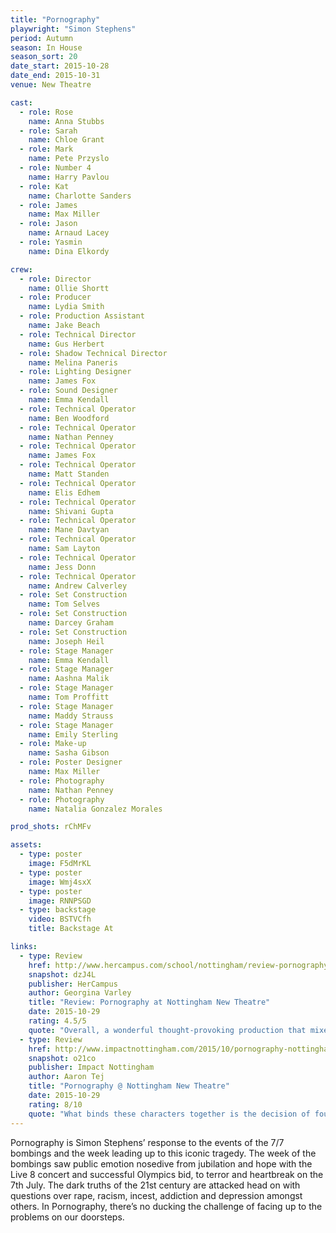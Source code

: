 ```yaml
---
title: "Pornography"
playwright: "Simon Stephens"
period: Autumn
season: In House
season_sort: 20
date_start: 2015-10-28
date_end: 2015-10-31
venue: New Theatre

cast:
  - role: Rose
    name: Anna Stubbs
  - role: Sarah
    name: Chloe Grant
  - role: Mark
    name: Pete Przyslo
  - role: Number 4
    name: Harry Pavlou
  - role: Kat
    name: Charlotte Sanders
  - role: James
    name: Max Miller
  - role: Jason
    name: Arnaud Lacey
  - role: Yasmin
    name: Dina Elkordy

crew:
  - role: Director
    name: Ollie Shortt
  - role: Producer
    name: Lydia Smith
  - role: Production Assistant
    name: Jake Beach
  - role: Technical Director
    name: Gus Herbert
  - role: Shadow Technical Director
    name: Melina Paneris
  - role: Lighting Designer
    name: James Fox
  - role: Sound Designer
    name: Emma Kendall
  - role: Technical Operator
    name: Ben Woodford
  - role: Technical Operator
    name: Nathan Penney
  - role: Technical Operator
    name: James Fox
  - role: Technical Operator
    name: Matt Standen
  - role: Technical Operator
    name: Elis Edhem
  - role: Technical Operator
    name: Shivani Gupta
  - role: Technical Operator
    name: Mane Davtyan
  - role: Technical Operator
    name: Sam Layton
  - role: Technical Operator
    name: Jess Donn
  - role: Technical Operator
    name: Andrew Calverley
  - role: Set Construction
    name: Tom Selves
  - role: Set Construction
    name: Darcey Graham
  - role: Set Construction
    name: Joseph Heil
  - role: Stage Manager
    name: Emma Kendall
  - role: Stage Manager
    name: Aashna Malik
  - role: Stage Manager
    name: Tom Proffitt
  - role: Stage Manager
    name: Maddy Strauss
  - role: Stage Manager
    name: Emily Sterling
  - role: Make-up
    name: Sasha Gibson
  - role: Poster Designer
    name: Max Miller
  - role: Photography
    name: Nathan Penney
  - role: Photography
    name: Natalia Gonzalez Morales

prod_shots: rChMFv

assets:
  - type: poster
    image: F5dMrKL
  - type: poster
    image: Wmj4sxX
  - type: poster
    image: RNNPSGD
  - type: backstage
    video: BSTVCfh
    title: Backstage At

links:
  - type: Review
    href: http://www.hercampus.com/school/nottingham/review-pornography-nottingham-new-theatre
    snapshot: dzJ4L
    publisher: HerCampus
    author: Georgina Varley
    title: "Review: Pornography at Nottingham New Theatre"
    date: 2015-10-29
    rating: 4.5/5
    quote: "Overall, a wonderful thought-provoking production that mixes humour and ‘awfulness’, produced and acted perfectly, set to interest anyone concerned with the state of Britain today. "
  - type: Review
    href: http://www.impactnottingham.com/2015/10/pornography-nottingham-new-theatre/
    snapshot: o21co
    publisher: Impact Nottingham
    author: Aaron Tej
    title: "Pornography @ Nottingham New Theatre"
    date: 2015-10-29
    rating: 8/10
    quote: "What binds these characters together is the decision of four men who on that day attempted to bring a city to its knees. Harry Pavlou as the fourth bomber gives a controlled, eloquent performance and does what the media so often fails to do, humanise. "
---
```


Pornography is Simon Stephens’ response to the events of the 7/7 bombings and the week leading up to this iconic tragedy. The week of the bombings saw public emotion nosedive from jubilation and hope with the Live 8 concert and successful Olympics bid, to terror and heartbreak on the 7th July. The dark truths of the 21st century are attacked head on with questions over rape, racism, incest, addiction and depression amongst others. In Pornography, there’s no ducking the challenge of facing up to the problems on our doorsteps.

